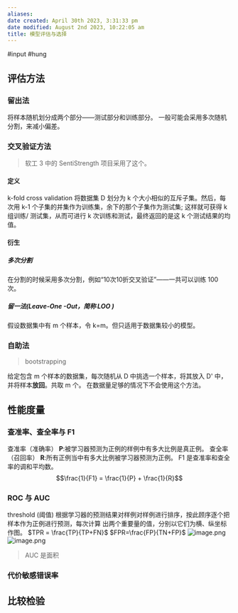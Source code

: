 ```yaml
---
aliases: 
date created: April 30th 2023, 3:31:33 pm
date modified: August 2nd 2023, 10:22:05 am
title: 模型评估与选择
---
```

#input 
#hung 

## 评估方法
### 留出法
将样本随机划分成两个部分——测试部分和训练部分。
一般可能会采用多次随机分割，来减小偏差。

### 交叉验证方法
>软工 3 中的 SentiStrength 项目采用了这个。
#### 定义
k-fold cross validation
将数据集 D 划分为 k 个大小相似的互斥子集。然后，每次用 k-1 个子集的并集作为训练集，余下的那个子集作为测试集; 这样就可获得 k 组训练/ 测试集，从而可进行 k 次训练和测试，最终返回的是这 k 个测试结果的均值。

#### 衍生
##### 多次分割
在分割的时候采用多次分割，例如“10次10折交叉验证”——一共可以训练 100 次。

##### 留一法(Leave-One -Out，简称 LOO )
假设数据集中有 m 个样本，令 k=m。但只适用于数据集较小的模型。

### 自助法
>bootstrapping

给定包含 m 个样本的数据集，每次随机从 D 中挑选一个样本，将其放入 D' 中，并将样本**放回**。共取 m 个。
在数据量足够的情况下不会使用这个方法。

## 性能度量
### 查准率、查全率与 F1
查准率（准确率） **P**:被学习器预测为正例的样例中有多大比例是真正例。
查全率（召回率） **R**:所有正例当中有多大比例被学习器预测为正例。
F1 是查准率和查全率的调和平均数。
$$\frac{1}{F1}  = \frac{1}{P} + \frac{1}{R}$$
### ROC 与 AUC
threshold (阈值)
根据学习器的预测结果对样例对样例进行排序，按此顾序逐个把样本作为正例进行预测，每次计算 出两个重要量的值，分别以它们为横、纵坐标作图。
$TPR = \frac{TP}{TP+FN}$  $FPR=\frac{FP}{TN+FP}$
![image.png](https://typora-tes.oss-cn-shanghai.aliyuncs.com/picgo/20230430164948.png)
![image.png](https://typora-tes.oss-cn-shanghai.aliyuncs.com/picgo/20230430165302.png)
>AUC 是面积

### 代价敏感错误率


## 比较检验